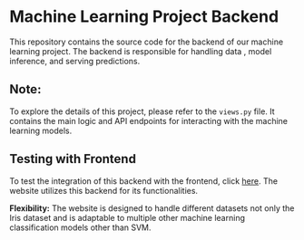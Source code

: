 # Machine Learning Project Backend

This repository contains the source code for the backend of our machine learning project. The backend is responsible for handling data , model inference, and serving predictions.

## Note:
To explore the details of this project, please refer to the `views.py` file. It contains the main logic and API endpoints for interacting with the machine learning models.

## Testing with Frontend

To test the integration of this backend with the frontend, click [here](https://yidir-ml-project.netlify.app/). The website utilizes this backend for its functionalities.


**Flexibility:** The website is designed to handle different datasets not only the Iris dataset and is adaptable to multiple other machine learning classification models other than SVM.
